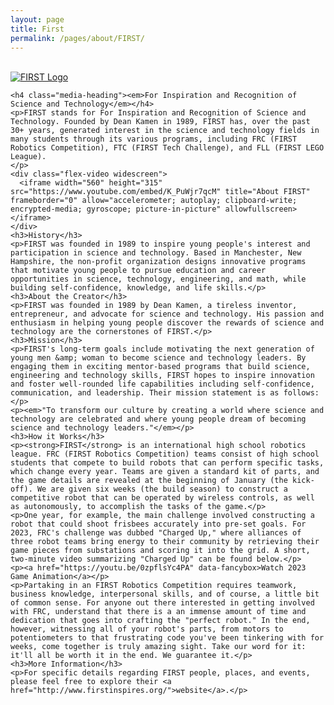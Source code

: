 ```yaml
---
layout: page
title: First
permalink: /pages/about/FIRST/
---
```

<div class="entry-content" itemprop="text">
  <div class="media"><a class="pull-right" href="http://www.usfirst.org/"><br />
      <img class="media-object" alt="FIRST Logo" src="{{ site.baseurl }}/images/first-logo.png" /></a>
    </div>
      
    <h4 class="media-heading"><em>For Inspiration and Recognition of Science and Technology</em></h4>
    <p>FIRST stands for For Inspiration and Recognition of Science and Technology. Founded by Dean Kamen in 1989, FIRST has, over the past 30+ years, generated interest in the science and technology fields in many students through its various programs, including FRC (FIRST Robotics Competition), FTC (FIRST Tech Challenge), and FLL (FIRST LEGO League).
    </p>
    <div class="flex-video widescreen">
      <iframe width="560" height="315" src="https://www.youtube.com/embed/K_PuWjr7qcM" title="About FIRST" frameborder="0" allow="accelerometer; autoplay; clipboard-write; encrypted-media; gyroscope; picture-in-picture" allowfullscreen></iframe>
    </div>
    <h3>History</h3>
    <p>FIRST was founded in 1989 to inspire young people's interest and participation in science and technology. Based in Manchester, New Hampshire, the non-profit organization designs innovative programs that motivate young people to pursue education and career opportunities in science, technology, engineering, and math, while building self-confidence, knowledge, and life skills.</p>
    <h3>About the Creator</h3>
    <p>FIRST was founded in 1989 by Dean Kamen, a tireless inventor, entrepreneur, and advocate for science and technology. His passion and enthusiasm in helping young people discover the rewards of science and technology are the cornerstones of FIRST.</p>
    <h3>Mission</h3>
    <p>FIRST's long-term goals include motivating the next generation of  young men &amp; woman to become science and technology leaders. By engaging them in exciting mentor-based programs that build science, engineering and technology skills, FIRST hopes to inspire innovation and foster well-rounded life capabilities including self-confidence, communication, and leadership. Their mission statement is as follows:</p>
    <p><em>"To transform our culture by creating a world where science and technology are celebrated and where young people dream of becoming science and technology leaders."</em></p>
    <h3>How it Works</h3>
    <p><strong>FIRST</strong> is an international high school robotics league. FRC (FIRST Robotics Competition) teams consist of high school students that compete to build robots that can perform specific tasks, which change every year. Teams are given a standard kit of parts, and the game details are revealed at the beginning of January (the kick-off). We are given six weeks (the build season) to construct a competitive robot that can be operated by wireless controls, as well as autonomously, to accomplish the tasks of the game.</p>
    <p>One year, for example, the main challenge involved constructing a robot that could shoot frisbees accurately into pre-set goals. For 2023, FRC's challenge was dubbed "Charged Up," where alliances of three robot teams bring energy to their community by retrieving their game pieces from substations and scoring it into the grid. A short, two-minute video summarizing "Charged Up" can be found below.</p>
    <p><a href="https://youtu.be/0zpflsYc4PA" data-fancybox>Watch 2023 Game Animation</a></p>
    <p>Partaking in an FIRST Robotics Competition requires teamwork, business knowledge, interpersonal skills, and of course, a little bit of common sense. For anyone out there interested in getting involved with FRC, understand that there is a an immense amount of time and dedication that goes into crafting the "perfect robot." In the end, however, witnessing all of your robot's parts, from motors to potentiometers to that frustrating code you've been tinkering with for weeks, come together is truly amazing sight. Take our word for it: it'll all be worth it in the end. We guarantee it.</p>
    <h3>More Information</h3>
    <p>For specific details regarding FIRST people, places, and events, please feel free to explore their <a href="http://www.firstinspires.org/">website</a>.</p>    
  </div>
